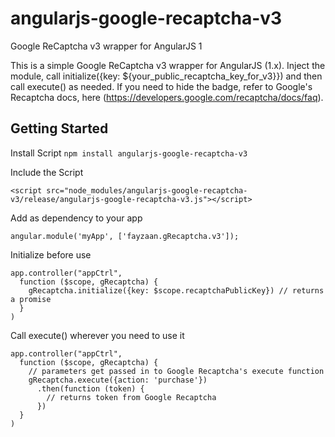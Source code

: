 # angularjs-google-recaptcha-v3
Google ReCaptcha v3 wrapper for AngularJS 1

This is a simple Google ReCaptcha v3 wrapper for AngularJS (1.x). Inject the module, call initialize({key: ${your_public_recaptcha_key_for_v3}}) and then call execute() as needed. If you need to hide the badge, refer to Google's Recaptcha docs, here (https://developers.google.com/recaptcha/docs/faq).

## Getting Started ##

Install Script
``` npm install angularjs-google-recaptcha-v3 ```

Include the Script

```
<script src="node_modules/angularjs-google-recaptcha-v3/release/angularjs-google-recaptcha-v3.js"></script>
```

Add as dependency to your app

```angular.module('myApp', ['fayzaan.gRecaptcha.v3']);```

Initialize before use

```
app.controller("appCtrl",
  function ($scope, gRecaptcha) {
    gRecaptcha.initialize({key: $scope.recaptchaPublicKey}) // returns a promise
  }
)
```

Call execute() wherever you need to use it

```
app.controller("appCtrl",
  function ($scope, gRecaptcha) {
    // parameters get passed in to Google Recaptcha's execute function
    gRecaptcha.execute({action: 'purchase'})
      .then(function (token) {
        // returns token from Google Recaptcha
      })
  }
)
```
